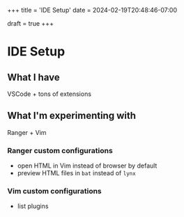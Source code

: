 +++
title = 'IDE Setup'
date = 2024-02-19T20:48:46-07:00

draft = true
+++

# IDE Setup

## What I have

VSCode + tons of extensions

## What I'm experimenting with

Ranger + Vim

### Ranger custom configurations

- open HTML in Vim instead of browser by default
- preview HTML files in `bat` instead of `lynx`

### Vim custom configurations

- list plugins
